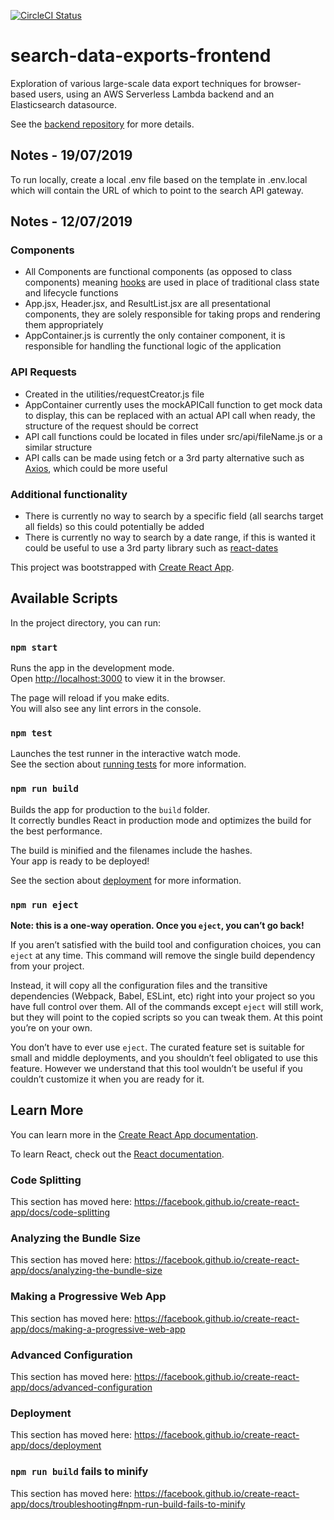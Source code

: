 [![CircleCI Status](https://circleci.com/gh/ScottLogic/search-data-exports-frontend.svg?style=svg&circle-token=d7daa10ea7ae5395d3f8d70922fa62bfdb2a6e70)](https://circleci.com/gh/ScottLogic/search-data-exports-frontend)

# search-data-exports-frontend

Exploration of various large-scale data export techniques for browser-based users, using an AWS Serverless Lambda backend and an Elasticsearch datasource.

See the [backend repository](https://github.com/ScottLogic/search-data-exports-backend) for more details.

## Notes - 19/07/2019 
To run locally, create a local .env file based on the template in .env.local which will contain the URL of which to point to the search API gateway. 

## Notes - 12/07/2019

### Components

* All Components are functional components (as opposed to class components) meaning [hooks](https://reactjs.org/docs/hooks-intro.html) are used in place of traditional class state and lifecycle functions
* App.jsx, Header.jsx, and ResultList.jsx are all presentational components, they are solely responsible for taking props and rendering them appropriately 
* AppContainer.js is currently the only container component, it is responsible for handling the functional logic of the application

### API Requests

* Created in the utilities/requestCreator.js file
* AppContainer currently uses the mockAPICall function to get mock data to display, this can be replaced with an actual API call when ready, the structure of the request should be correct
* API call functions could be located in files under src/api/fileName.js or a similar structure
* API calls can be made using fetch or a 3rd party alternative such as [Axios](https://www.npmjs.com/package/axios), which could be more useful

### Additional functionality

* There is currently no way to search by a specific field (all searchs target all fields) so this could potentially be added
* There is currently no way to search by a date range, if this is wanted it could be useful to use a 3rd party library such as [react-dates](https://www.npmjs.com/package/react-dates)


This project was bootstrapped with [Create React App](https://github.com/facebook/create-react-app).

## Available Scripts

In the project directory, you can run:

### `npm start`

Runs the app in the development mode.<br>
Open [http://localhost:3000](http://localhost:3000) to view it in the browser.

The page will reload if you make edits.<br>
You will also see any lint errors in the console.

### `npm test`

Launches the test runner in the interactive watch mode.<br>
See the section about [running tests](https://facebook.github.io/create-react-app/docs/running-tests) for more information.

### `npm run build`

Builds the app for production to the `build` folder.<br>
It correctly bundles React in production mode and optimizes the build for the best performance.

The build is minified and the filenames include the hashes.<br>
Your app is ready to be deployed!

See the section about [deployment](https://facebook.github.io/create-react-app/docs/deployment) for more information.

### `npm run eject`

**Note: this is a one-way operation. Once you `eject`, you can’t go back!**

If you aren’t satisfied with the build tool and configuration choices, you can `eject` at any time. This command will remove the single build dependency from your project.

Instead, it will copy all the configuration files and the transitive dependencies (Webpack, Babel, ESLint, etc) right into your project so you have full control over them. All of the commands except `eject` will still work, but they will point to the copied scripts so you can tweak them. At this point you’re on your own.

You don’t have to ever use `eject`. The curated feature set is suitable for small and middle deployments, and you shouldn’t feel obligated to use this feature. However we understand that this tool wouldn’t be useful if you couldn’t customize it when you are ready for it.

## Learn More

You can learn more in the [Create React App documentation](https://facebook.github.io/create-react-app/docs/getting-started).

To learn React, check out the [React documentation](https://reactjs.org/).

### Code Splitting

This section has moved here: https://facebook.github.io/create-react-app/docs/code-splitting

### Analyzing the Bundle Size

This section has moved here: https://facebook.github.io/create-react-app/docs/analyzing-the-bundle-size

### Making a Progressive Web App

This section has moved here: https://facebook.github.io/create-react-app/docs/making-a-progressive-web-app

### Advanced Configuration

This section has moved here: https://facebook.github.io/create-react-app/docs/advanced-configuration

### Deployment

This section has moved here: https://facebook.github.io/create-react-app/docs/deployment

### `npm run build` fails to minify

This section has moved here: https://facebook.github.io/create-react-app/docs/troubleshooting#npm-run-build-fails-to-minify
